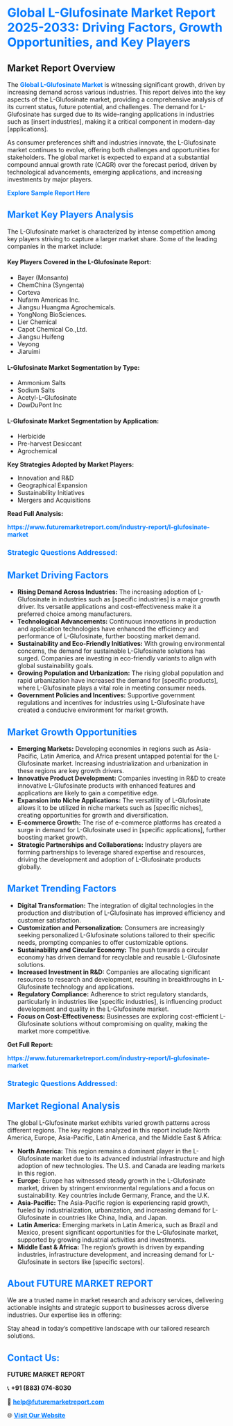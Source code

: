 <h1 style="color: #007BFF;">Global L-Glufosinate Market Report 2025-2033: Driving Factors, Growth Opportunities, and Key Players</h1>

<section id="overview">
<h2>Market Report Overview</h2>
<p>The <a href="https://www.futuremarketreport.com/industry-report/l-glufosinate-market" style="color: #007BFF; text-decoration: none;"><strong>Global L-Glufosinate Market</strong></a> is witnessing significant growth, driven by increasing demand across various industries. This report delves into the key aspects of the L-Glufosinate market, providing a comprehensive analysis of its current status, future potential, and challenges. The demand for L-Glufosinate has surged due to its wide-ranging applications in industries such as [insert industries], making it a critical component in modern-day [applications].</p>
<p>As consumer preferences shift and industries innovate, the L-Glufosinate market continues to evolve, offering both challenges and opportunities for stakeholders. The global market is expected to expand at a substantial compound annual growth rate (CAGR) over the forecast period, driven by technological advancements, emerging applications, and increasing investments by major players.</p>
</section>

<section id="overview">
<p><a href="https://www.futuremarketreport.com/request-sample/reportId=50270" style="color: #007BFF; text-decoration: none;"><strong>Explore Sample Report Here</strong></a></p>
</section>

<section id="key-players">
<h2 style="color: #007BFF;">Market Key Players Analysis</h2>
<p>The L-Glufosinate market is characterized by intense competition among key players striving to capture a larger market share. Some of the leading companies in the market include:</p>
<h4>Key Players Covered in the L-Glufosinate Report:</h4>
<ul><li>Bayer (Monsanto)</li><li>ChemChina (Syngenta)</li><li>Corteva</li><li>Nufarm Americas Inc.</li><li>Jiangsu Huangma Agrochemicals.</li><li>YongNong BioSciences.</li><li>Lier Chemical</li><li>Capot Chemical Co.,Ltd.</li><li>Jiangsu Huifeng</li><li>Veyong</li><li>Jiaruimi</li></ul>
<h4>L-Glufosinate Market Segmentation by Type:</h4>
<ul><li>Ammonium Salts</li><li>Sodium Salts</li><li>Acetyl-L-Glufosinate</li><li>DowDuPont Inc</li></ul>

<h4>L-Glufosinate Market Segmentation by Application:</h4>
<ul><li>Herbicide</li><li>Pre-harvest Desiccant</li><li>Agrochemical</li></ul>
<p><strong>Key Strategies Adopted by Market Players:</strong></p>
<ul>
<li>Innovation and R&D</li>
<li>Geographical Expansion</li>
<li>Sustainability Initiatives</li>
<li>Mergers and Acquisitions</li>
</ul>
</section>

<section>
<p><strong>Read Full Analysis: </strong></p><a href="https://www.futuremarketreport.com/industry-report/l-glufosinate-market" style="color: #007BFF; text-decoration: none;"><strong>https://www.futuremarketreport.com/industry-report/l-glufosinate-market</strong></a>
<h3 style="color: #007BFF;">Strategic Questions Addressed:</h3>
</section>

<section id="driving-factors">
<h2 style="color: #007BFF;">Market Driving Factors</h2>
<ul>
<li><strong>Rising Demand Across Industries:</strong> The increasing adoption of L-Glufosinate in industries such as [specific industries] is a major growth driver. Its versatile applications and cost-effectiveness make it a preferred choice among manufacturers.</li>
<li><strong>Technological Advancements:</strong> Continuous innovations in production and application technologies have enhanced the efficiency and performance of L-Glufosinate, further boosting market demand.</li>
<li><strong>Sustainability and Eco-Friendly Initiatives:</strong> With growing environmental concerns, the demand for sustainable L-Glufosinate solutions has surged. Companies are investing in eco-friendly variants to align with global sustainability goals.</li>
<li><strong>Growing Population and Urbanization:</strong> The rising global population and rapid urbanization have increased the demand for [specific products], where L-Glufosinate plays a vital role in meeting consumer needs.</li>
<li><strong>Government Policies and Incentives:</strong> Supportive government regulations and incentives for industries using L-Glufosinate have created a conducive environment for market growth.</li>
</ul>
</section>

<section id="growth-opportunities">
<h2 style="color: #007BFF;">Market Growth Opportunities</h2>
<ul>
<li><strong>Emerging Markets:</strong> Developing economies in regions such as Asia-Pacific, Latin America, and Africa present untapped potential for the L-Glufosinate market. Increasing industrialization and urbanization in these regions are key growth drivers.</li>
<li><strong>Innovative Product Development:</strong> Companies investing in R&D to create innovative L-Glufosinate products with enhanced features and applications are likely to gain a competitive edge.</li>
<li><strong>Expansion into Niche Applications:</strong> The versatility of L-Glufosinate allows it to be utilized in niche markets such as [specific niches], creating opportunities for growth and diversification.</li>
<li><strong>E-commerce Growth:</strong> The rise of e-commerce platforms has created a surge in demand for L-Glufosinate used in [specific applications], further boosting market growth.</li>
<li><strong>Strategic Partnerships and Collaborations:</strong> Industry players are forming partnerships to leverage shared expertise and resources, driving the development and adoption of L-Glufosinate products globally.</li>
</ul>
</section>

<section id="trending-factors">
<h2 style="color: #007BFF;">Market Trending Factors</h2>
<ul>
<li><strong>Digital Transformation:</strong> The integration of digital technologies in the production and distribution of L-Glufosinate has improved efficiency and customer satisfaction.</li>
<li><strong>Customization and Personalization:</strong> Consumers are increasingly seeking personalized L-Glufosinate solutions tailored to their specific needs, prompting companies to offer customizable options.</li>
<li><strong>Sustainability and Circular Economy:</strong> The push towards a circular economy has driven demand for recyclable and reusable L-Glufosinate solutions.</li>
<li><strong>Increased Investment in R&D:</strong> Companies are allocating significant resources to research and development, resulting in breakthroughs in L-Glufosinate technology and applications.</li>
<li><strong>Regulatory Compliance:</strong> Adherence to strict regulatory standards, particularly in industries like [specific industries], is influencing product development and quality in the L-Glufosinate market.</li>
<li><strong>Focus on Cost-Effectiveness:</strong> Businesses are exploring cost-efficient L-Glufosinate solutions without compromising on quality, making the market more competitive.</li>
</ul>
</section>

<section>
<p><strong>Get Full Report: </strong></p><a href="https://www.futuremarketreport.com/industry-report/l-glufosinate-market" style="color: #007BFF; text-decoration: none;"><strong>https://www.futuremarketreport.com/industry-report/l-glufosinate-market</strong></a>
<h3 style="color: #007BFF;">Strategic Questions Addressed:</h3>
</section>


<section id="regional-analysis">
<h2 style="color: #007BFF;">Market Regional Analysis</h2>
<p>The global L-Glufosinate market exhibits varied growth patterns across different regions. The key regions analyzed in this report include North America, Europe, Asia-Pacific, Latin America, and the Middle East & Africa:</p>
<ul>
<li><strong>North America:</strong> This region remains a dominant player in the L-Glufosinate market due to its advanced industrial infrastructure and high adoption of new technologies. The U.S. and Canada are leading markets in this region.</li>
<li><strong>Europe:</strong> Europe has witnessed steady growth in the L-Glufosinate market, driven by stringent environmental regulations and a focus on sustainability. Key countries include Germany, France, and the U.K.</li>
<li><strong>Asia-Pacific:</strong> The Asia-Pacific region is experiencing rapid growth, fueled by industrialization, urbanization, and increasing demand for L-Glufosinate in countries like China, India, and Japan.</li>
<li><strong>Latin America:</strong> Emerging markets in Latin America, such as Brazil and Mexico, present significant opportunities for the L-Glufosinate market, supported by growing industrial activities and investments.</li>
<li><strong>Middle East & Africa:</strong> The region’s growth is driven by expanding industries, infrastructure development, and increasing demand for L-Glufosinate in sectors like [specific sectors].</li>
</ul>
</section>

<footer>
<h2 style="color: #007BFF;">About FUTURE MARKET REPORT</h2>
<p>We are a trusted name in market research and advisory services, delivering actionable insights and strategic support to businesses across diverse industries. Our expertise lies in offering:</p>

<p>Stay ahead in today’s competitive landscape with our tailored research solutions.</p>

<h2 style="color: #007BFF;">Contact Us:</h2>
<p><strong>FUTURE MARKET REPORT</strong></p>
<p>📞 <strong>+91 (883) 074-8030</strong></p>
<p>📧 <strong><a href="mailto:help@futuremarketreport.com" style="color: #007BFF;">help@futuremarketreport.com</a></strong></p>
<p>🌐 <strong><a href="https://www.futuremarketreport.com/" style="color: #007BFF;">Visit Our Website</a></strong></p>
</footer>